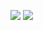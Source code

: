 ![](http://github-profile-summary-cards.vercel.app/api/cards/stats?username=tlnanln&utcOffset=7&show_icons=true&theme=solarized)
![](http://github-profile-summary-cards.vercel.app/api/cards/productive-time?username=tlnanln&utcOffset=7&theme=solarized)
<!-- ![](http://github-profile-summary-cards.vercel.app/api/cards/repos-per-language?username=tlnanln&utcOffset=7&theme=solarized)
![](http://github-profile-summary-cards.vercel.app/api/cards/most-commit-language?username=tlnanln&utcOffset=7&theme=solarized) -->
